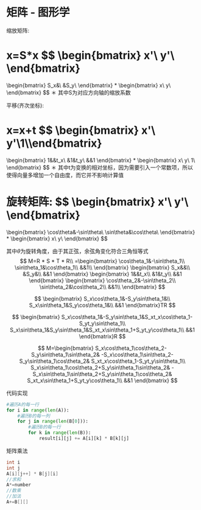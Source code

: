 # 矩阵 - 图形学

缩放矩阵:

x=S*x
$$
\begin{bmatrix}
x'\\
y'\\
\end{bmatrix}
=
\begin{bmatrix}
S_x&\\
&S_y\\
\end{bmatrix}
*
\begin{bmatrix}
x\\
y\\
\end{bmatrix}
$$
＊ 其中S为对应方向轴的缩放系数

平移(齐次坐标):

x=x+t
$$
\begin{bmatrix}
x'\\
y'\\1\\\end{bmatrix}
=
\begin{bmatrix}
1&&t_x\\
&1&t_y\\
&&1
\end{bmatrix}
*
\begin{bmatrix}
x\\
y\\
1\\
\end{bmatrix}
$$
＊ 其中t为变换的相对坐标，因为需要引入一个常数项，所以使得向量多增加一个自由度，而它并不影响计算值

旋转矩阵:
$$
\begin{bmatrix}
x'\\
y'\\
\end{bmatrix}
=
\begin{bmatrix}
\cos\theta&-\sin\theta\\
\sin\theta&\cos\theta\\
\end{bmatrix}
*
\begin{bmatrix}
x\\
y\\
\end{bmatrix}
$$

其中$\theta$为旋转角度，由于其正弦，余弦角变化符合三角恒等式
$$
M=R * S * T * R\\
=\begin{bmatrix}
\cos\theta_1&-\sin\theta_1\\
\sin\theta_1&\cos\theta_1\\
&&1\\
\end{bmatrix}
\begin{bmatrix}
S_x&&\\
&S_y&\\
&&1
\end{bmatrix}
\begin{bmatrix}
1&&t_x\\
&1&t_y\\
&&1
\end{bmatrix}
\begin{bmatrix}
\cos\theta_2&-\sin\theta_2\\
\sin\theta_2&\cos\theta_2\\
&&1\\
\end{bmatrix}
$$

$$
\begin{bmatrix}
S_x\cos\theta_1&-S_y\sin\theta_1&\\
S_x\sin\theta_1&S_y\cos\theta_1&\\
&&1
\end{bmatrix}TR
$$

$$
\begin{bmatrix}
S_x\cos\theta_1&-S_y\sin\theta_1&S_xt_x\cos\theta_1-S_yt_y\sin\theta_1\\
S_x\sin\theta_1&S_y\sin\theta_1&S_xt_x\sin\theta_1+S_yt_y\cos\theta_1\\
&&1
\end{bmatrix}R
$$

$$
M=\begin{bmatrix}
S_x\cos\theta_1\cos\theta_2-S_y\sin\theta_1\sin\theta_2&
-S_x\cos\theta_1\sin\theta_2-S_y\sin\theta_1\cos\theta_2&
S_xt_x\cos\theta_1-S_yt_y\sin\theta_1\\
S_x\sin\theta_1\cos\theta_2+S_y\sin\theta_1\sin\theta_2&
-S_x\sin\theta_1\sin\theta_2+S_y\sin\theta_1\cos\theta_2&
S_xt_x\sin\theta_1+S_yt_y\cos\theta_1\\
&&1
\end{bmatrix}
$$



代码实现

```python
#遍历A的每一行
for i in range(len(A)):
    #遍历B的每一列
    for j in range(len(B[0])):
        #遍历B的每一行
        for k in range(len(B)):
            result[i][j] += A[i][k] * B[k][j]
```
矩阵乘法
```C
int i
int j 
A[i][j++] * B[j][i]
//求和
A*=number
//数乘
//加法
A+=B[][]
```